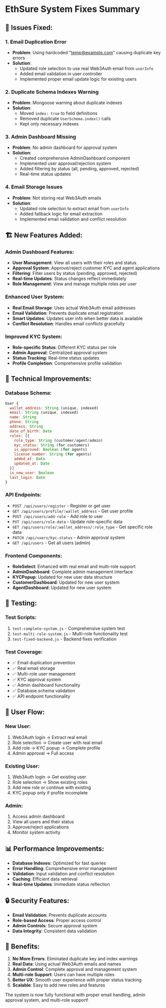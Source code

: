 # EthSure System Fixes Summary

## 🐛 **Issues Fixed:**

### 1. **Email Duplication Error**
- **Problem**: Using hardcoded "temp@example.com" causing duplicate key errors
- **Solution**: 
  - Updated role selection to use real Web3Auth email from `userInfo`
  - Added email validation in user controller
  - Implemented proper email update logic for existing users

### 2. **Duplicate Schema Indexes Warning**
- **Problem**: Mongoose warning about duplicate indexes
- **Solution**:
  - Moved `index: true` to field definitions
  - Removed duplicate `UserSchema.index()` calls
  - Kept only necessary indexes

### 3. **Admin Dashboard Missing**
- **Problem**: No admin dashboard for approval system
- **Solution**:
  - Created comprehensive AdminDashboard component
  - Implemented user approval/rejection system
  - Added filtering by status (all, pending, approved, rejected)
  - Real-time status updates

### 4. **Email Storage Issues**
- **Problem**: Not storing real Web3Auth emails
- **Solution**:
  - Updated role selection to extract email from `userInfo`
  - Added fallback logic for email extraction
  - Implemented email validation and conflict resolution

## 🏗️ **New Features Added:**

### **Admin Dashboard Features:**
- **User Management**: View all users with their roles and status
- **Approval System**: Approve/reject customer KYC and agent applications
- **Filtering**: Filter users by status (pending, approved, rejected)
- **Real-time Updates**: Status changes reflect immediately
- **Role Management**: View and manage multiple roles per user

### **Enhanced User System:**
- **Real Email Storage**: Uses actual Web3Auth email addresses
- **Email Validation**: Prevents duplicate email registration
- **Smart Updates**: Updates user info when better data is available
- **Conflict Resolution**: Handles email conflicts gracefully

### **Improved KYC System:**
- **Role-specific Status**: Different KYC status per role
- **Admin Approval**: Centralized approval system
- **Status Tracking**: Real-time status updates
- **Profile Completion**: Comprehensive profile validation

## 🔧 **Technical Improvements:**

### **Database Schema:**
```javascript
User {
  wallet_address: String (unique, indexed)
  email: String (unique, indexed)
  name: String
  phone: String
  address: String
  date_of_birth: Date
  roles: [{
    role_type: String (customer/agent/admin)
    kyc_status: String (for customers)
    is_approved: Boolean (for agents)
    license_number: String (for agents)
    added_at: Date
    updated_at: Date
  }]
  is_new_user: Boolean
  last_login: Date
}
```

### **API Endpoints:**
- `POST /api/users/register` - Register or get user
- `GET /api/users/profile/:wallet_address` - Get user profile
- `POST /api/users/add-role` - Add role to user
- `PUT /api/users/role-data` - Update role-specific data
- `GET /api/users/role/:wallet_address/:role_type` - Get specific role data
- `PATCH /api/users/kyc-status` - Admin approval system
- `GET /api/users` - Get all users (admin)

### **Frontend Components:**
- **RoleSelect**: Enhanced with real email and multi-role support
- **AdminDashboard**: Complete admin management interface
- **KYCPopup**: Updated for new user data structure
- **CustomerDashboard**: Updated for new user system
- **AgentDashboard**: Updated for new user system

## 🧪 **Testing:**

### **Test Scripts:**
1. `test-complete-system.js` - Comprehensive system test
2. `test-multi-role-system.js` - Multi-role functionality test
3. `test-fixed-backend.js` - Backend fixes verification

### **Test Coverage:**
- ✅ Email duplication prevention
- ✅ Real email storage
- ✅ Multi-role user management
- ✅ KYC approval system
- ✅ Admin dashboard functionality
- ✅ Database schema validation
- ✅ API endpoint functionality

## 🚀 **User Flow:**

### **New User:**
1. Web3Auth login → Extract real email
2. Role selection → Create user with real email
3. Add role → KYC popup → Complete profile
4. Admin approval → Full access

### **Existing User:**
1. Web3Auth login → Get existing user
2. Role selection → Show existing roles
3. Add new role or continue with existing
4. KYC popup only if profile incomplete

### **Admin:**
1. Access admin dashboard
2. View all users and their status
3. Approve/reject applications
4. Monitor system activity

## 📊 **Performance Improvements:**

- **Database Indexes**: Optimized for fast queries
- **Error Handling**: Comprehensive error management
- **Validation**: Input validation and conflict resolution
- **Caching**: Efficient data retrieval
- **Real-time Updates**: Immediate status reflection

## 🔒 **Security Features:**

- **Email Validation**: Prevents duplicate accounts
- **Role-based Access**: Proper access control
- **Admin Controls**: Secure approval system
- **Data Integrity**: Consistent data validation

## 🎯 **Benefits:**

1. **No More Errors**: Eliminated duplicate key and index warnings
2. **Real Data**: Using actual Web3Auth emails and names
3. **Admin Control**: Complete approval and management system
4. **Multi-role Support**: Users can have multiple roles
5. **Better UX**: Smooth user experience with proper status tracking
6. **Scalable**: Easy to add new roles and features

The system is now fully functional with proper email handling, admin approval system, and multi-role support!
